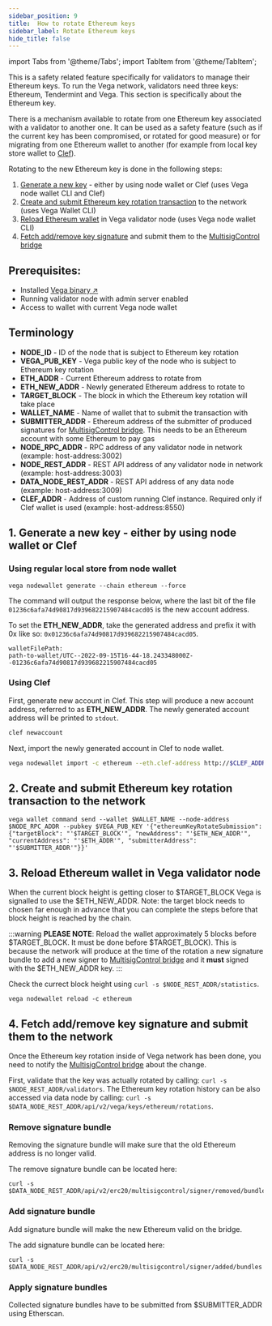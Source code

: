 ```yaml
---
sidebar_position: 9
title:  How to rotate Ethereum keys
sidebar_label: Rotate Ethereum keys
hide_title: false
---
```


import Tabs from '@theme/Tabs';
import TabItem from '@theme/TabItem';

This is a safety related feature specifically for validators to manage their Ethereum keys. To run the Vega network, validators need three keys: Ethereum, Tendermint and Vega. This section is specifically about the Ethereum key.

There is a mechanism available to rotate from one Ethereum key associated with a validator to another one. It can be used as a safety feature (such as if the current key has been compromised, or rotated for good measure) or for migrating from one Ethereum wallet to another (for example from local key store wallet to [Clef](https://geth.ethereum.org/docs/clef/introduction)).

Rotating to the new Ethereum key is done in the following steps:
1. [Generate a new key](#1-generate-a-new-key---either-by-using-node-wallet-or-clef) - either by using node wallet or Clef (uses Vega node wallet CLI and Clef)
2. [Create and submit Ethereum key rotation transaction](#2-create-and-submit-ethereum-key-rotation-transaction-to-the-network) to the network (uses Vega Wallet CLI)
3. [Reload Ethereum wallet](#3-reload-ethereum-wallet-in-vega-validator-node) in Vega validator node (uses Vega node wallet CLI)
4. [Fetch add/remove key signature](#4-fetch-addremove-key-signature-for-and-submit-them-to-the-network) and submit them to the [MultisigControl bridge](./../../api/bridge/interfaces/IMultisigControl)

## Prerequisites:
* Installed [Vega binary ↗](https://github.com/vegaprotocol/vega)
* Running validator node with admin server enabled
* Access to wallet with current Vega node wallet

## Terminology

* **NODE_ID** - ID of the node that is subject to Ethereum key rotation
* **VEGA_PUB_KEY** - Vega public key of the node who is subject to Ethereum key rotation
* **ETH_ADDR** - Current Ethereum address to rotate from
* **ETH_NEW_ADDR** - Newly generated Ethereum address to rotate to
* **TARGET_BLOCK** - The block in which the Ethereum key rotation will take place
* **WALLET_NAME** - Name of wallet that to submit the transaction with
* **SUBMITTER_ADDR** - Ethereum address of the submitter of produced signatures for [MultisigControl bridge](./../../api/bridge/interfaces/IMultisigControl). This needs to be an Ethereum account with some Ethereum to pay gas
* **NODE_RPC_ADDR** - RPC address of any validator node in network (example: host-address:3002)
* **NODE_REST_ADDR** - REST API address of any validator node in network (example: host-address:3003)
* **DATA_NODE_REST_ADDR** - REST API address of any data node (example: host-address:3009)
* **CLEF_ADDR** - Address of custom running Clef instance. Required only if Clef wallet is used (example: host-address:8550)

## 1. Generate a new key - either by using node wallet or Clef

### Using regular local store from node wallet

```
vega nodewallet generate --chain ethereum --force
```

The command will output the response below, where the last bit of the file `01236c6afa74d90817d939682215907484cacd05` is the new account address.

To set the **ETH_NEW_ADDR**, take the generated address and prefix it with 0x like so: `0x01236c6afa74d90817d939682215907484cacd05`.

```
walletFilePath:
path-to-wallet/UTC--2022-09-15T16-44-18.243348000Z--01236c6afa74d90817d939682215907484cacd05
```

### Using Clef
First, generate new account in Clef. This step will produce a new account address, referred to as **ETH_NEW_ADDR**. The newly generated account address will be printed to `stdout`.

 ```bash
 clef newaccount
 ```

Next, import the newly generated account in Clef to node wallet.

 ```bash
 vega nodewallet import -c ethereum --eth.clef-address http://$CLEF_ADDR  --clef-account-address $ETH_NEW_ADDR --force
 ```

## 2. Create and submit Ethereum key rotation transaction to the network

```
vega wallet command send --wallet $WALLET_NAME --node-address $NODE_RPC_ADDR --pubkey $VEGA_PUB_KEY '{"ethereumKeyRotateSubmission": {"targetBlock": "'$TARGET_BLOCK'", "newAddress": "'$ETH_NEW_ADDR'", "currentAddress": "'$ETH_ADDR'", "submitterAddress": "'$SUBMITTER_ADDR'"}}'
```

## 3. Reload Ethereum wallet in Vega validator node
When the current block height is getting closer to $TARGET_BLOCK Vega is signalled to use the $ETH_NEW_ADDR. Note: the target block needs to chosen far enough in advance that you can complete the steps before that block height is reached by the chain. 

:::warning
**PLEASE NOTE**: Reload the wallet approximately 5 blocks before $TARGET_BLOCK. It must be done before $TARGET_BLOCK). This is because the network will produce at the time of the rotation a new signature bundle to add a new signer to [MultisigControl bridge](./../../api/bridge/interfaces/IMultisigControl) and it **must** signed with the $ETH_NEW_ADDR key.
:::

Check the currect block height using `curl -s $NODE_REST_ADDR/statistics`.

```
vega nodewallet reload -c ethereum
```

## 4. Fetch add/remove key signature and submit them to the network
Once the Ethereum key rotation inside of Vega network has been done, you need to notify the [MultisigControl bridge](./../../api/bridge/interfaces/IMultisigControl) about the change.

First, validate that the key was actually rotated by calling: `curl -s $NODE_REST_ADDR/validators`. The Ethereum key rotation history can be also accessed via data node by calling: `curl -s $DATA_NODE_REST_ADDR/api/v2/vega/keys/ethereum/rotations`.

### Remove signature bundle
Removing the signature bundle will make sure that the old Ethereum address is no longer valid.

The remove signature bundle can be located here: 
```
curl -s $DATA_NODE_REST_ADDR/api/v2/erc20/multisigcontrol/signer/removed/bundles
```

### Add signature bundle
Add signature bundle will make the new Ethereum valid on the bridge.

The add signature bundle can be located here: 
```
curl -s $DATA_NODE_REST_ADDR/api/v2/erc20/multisigcontrol/signer/added/bundles
```

### Apply signature bundles
Collected signature bundles have to be submitted from $SUBMITTER_ADDR using Etherscan.
